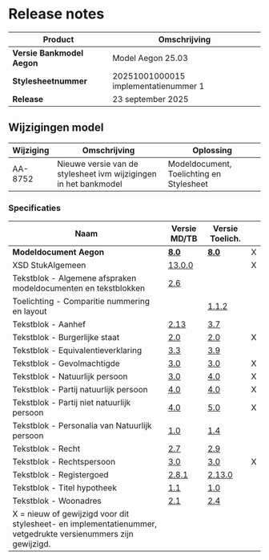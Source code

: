 # Release notes

|Product|Omschrijving|
|---|---|
|**Versie Bankmodel Aegon**|Model Aegon 25.03|
|**Stylesheetnummer**|20251001000015 implementatienummer 1|
|**Release**|23 september 2025|

## Wijzigingen model

|Wijziging|Omschrijving|Oplossing|
|---|---|---|
|AA-8752 | Nieuwe versie van de stylesheet ivm wijzigingen in het bankmodel | Modeldocument, Toelichting en Stylesheet|

### Specificaties

|Naam|Versie MD/TB|Versie Toelich.|  |
| --- |--- |--- |---|
|**Modeldocument Aegon**|**[8.0](/kik-modeldocumenten/modeldocumenten/Hypotheek%20Aegon/20251001000015/Modeldocument%20AEGON%20v8.0.docx)**|**[8.0](/kik-modeldocumenten/modeldocumenten/Hypotheek%20Aegon/20251001000015/Toelichting%20modeldocument%20AEGON%20v8.0%20-%20v8.0.docx)**| X |
|XSD StukAlgemeen|[13.0.0](/schema/stuk%20algemeen/13.0.0/StukAlgemeen-13.0.0.xsd)|  | X |
|Tekstblok - Algemene afspraken modeldocumenten en tekstblokken|[2.6](/kik-modeldocumenten/tekstblokken/Tekstblok%20-%20Algemene%20afspraken%20modeldocumenten%20en%20tekstblokken%20v2.6.docx)||  | 
|Toelichting - Comparitie nummering en layout||[1.1.2](/kik-modeldocumenten/tekstblokken/Toelichting%20-%20Comparitie%20nummering%20en%20layout%20v1.1.2.docx)|   |
|Tekstblok - Aanhef|[2.13](/kik-modeldocumenten/tekstblokken/Tekstblok%20-%20Aanhef%20v2.13.docx)|[3.7](/kik-modeldocumenten/tekstblokken/Toelichting%20Tekstblok%20-%20Aanhef%202.13%20-%20v3.7.docx)|  |
|Tekstblok - Burgerlijke staat|[2.0](/kik-modeldocumenten/tekstblokken/Tekstblok%20-%20Burgerlijke%20staat%20v2.0.docx)|[2.0](/kik-modeldocumenten/tekstblokken/Toelichting%20Tekstblok%20-%20Burgerlijke%20staat%20v2.0%20-%20v2.0.docx)| X |
|Tekstblok - Equivalentieverklaring|[3.3](/kik-modeldocumenten/tekstblokken/Tekstblok%20-%20Equivalentieverklaring%20v3.3.docx)|[3.9](/kik-modeldocumenten/tekstblokken/Toelichting%20Tekstblok%20-%20Equivalentieverklaring%203.3%20-%20v3.9.docx)|  |
|Tekstblok - Gevolmachtigde|[3.0](/kik-modeldocumenten/tekstblokken/Tekstblok%20-%20Gevolmachtigde%20v3.0.docx)|[3.0](/kik-modeldocumenten/tekstblokken/Toelichting%20Tekstblok%20-%20Gevolmachtigde%203.0%20-%20v3.0.docx) | X |
|Tekstblok - Natuurlijk persoon|[3.0](/kik-modeldocumenten/tekstblokken/Tekstblok%20-%20Natuurlijk%20persoon%20v3.0.docx)|[4.0](/kik-modeldocumenten/tekstblokken/Toelichting%20Tekstblok%20-%20Natuurlijk%20persoon%20v3.0%20-%20v4.0.docx)| X |
|Tekstblok - Partij natuurlijk persoon|[4.0](/kik-modeldocumenten/tekstblokken/Tekstblok%20-%20Partij%20natuurlijk%20persoon%20v4.0.docx)|[4.0](/kik-modeldocumenten/tekstblokken/Toelichting%20Tekstblok%20-%20Partij%20natuurlijk%20persoon%20v4.0%20-%20v4.0.docx)| X |
|Tekstblok - Partij niet natuurlijk persoon|[4.0](/kik-modeldocumenten/tekstblokken/Tekstblok%20-%20Partij%20niet%20natuurlijk%20persoon%20v4.0.docx)|[5.0](/kik-modeldocumenten/tekstblokken/Toelichting%20Tekstblok%20-%20Partij%20niet%20natuurlijk%20persoon%20v4.0%20-%20v5.0.docx)| X |
|Tekstblok - Personalia van Natuurlijk persoon|[1.0](/kik-modeldocumenten/tekstblokken/Tekstblok%20-%20Personalia%20van%20Natuurlijk%20persoon%20v1.0.docx)|[1.4](/kik-modeldocumenten/tekstblokken/Toelichting%20Tekstblok%20-%20Personalia%20van%20Natuurlijk%20persoon%201.0%20-%20v1.4.docx)|   |
|Tekstblok - Recht|[2.7](/kik-modeldocumenten/tekstblokken/Tekstblok%20-%20Recht%20v2.7.docx)|[2.9](/kik-modeldocumenten/tekstblokken/Toelichting%20Tekstblok%20-%20Recht%202.7%20-%20v2.9.docx)| |
|Tekstblok - Rechtspersoon|[3.0](/kik-modeldocumenten/tekstblokken/Tekstblok%20-%20Rechtspersoon%20v3.0.docx)|[3.0](/kik-modeldocumenten/tekstblokken/Toelichting%20Tekstblok%20-%20Rechtspersoon%203.0%20-%20v3.0.docx)| X |
|Tekstblok - Registergoed|[2.8.1](/kik-modeldocumenten/tekstblokken/Tekstblok%20-%20Registergoed%20v2.8.1.docx)|[2.13.0](/kik-modeldocumenten/tekstblokken/Toelichting%20Tekstblok%20-%20Registergoed%202.8.1%20-%20v2.13.0.docx)|  | 
|Tekstblok - Titel hypotheek|[1.1](/kik-modeldocumenten/tekstblokken/Tekstblok%20-%20Titel%20hypotheek%20v1.1.docx)|[1.0](/kik-modeldocumenten/tekstblokken/Toelichting%20Tekstblok%20-%20Titel%20hypotheek%201.1%20-%20v1.0.docx)|   |
|Tekstblok - Woonadres|[2.1](/kik-modeldocumenten/tekstblokken/Tekstblok%20-%20Woonadres%20v2.1.docx)|[2.4](/kik-modeldocumenten/tekstblokken/Toelichting%20Tekstblok%20-%20Woonadres%202.1%20-%20v2.4.docx)|   |
|X = nieuw of gewijzigd voor dit stylesheet- en implementatienummer, vetgedrukte versienummers zijn gewijzigd.||||
